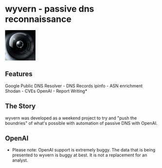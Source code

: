 # wyvern - passive dns reconnaissance
<img src=https://github.com/kittymagician/wyvern/raw/main/wyvern.png width="100" height="100">

## Features
Google Public DNS Resolver - DNS Records
ipinfo - ASN enrichment
Shodan - CVEs
OpenAI - Report Writing*

## The Story
wyvern was developed as a weekend project to try and "push the boundries" of what's possible with automation of passive DNS with OpenAI.

## OpenAI
* Please note: OpenAI support is extremely buggy. The data that is being presented to wyvern is buggy at best. It is not a replacement for an analyst.
